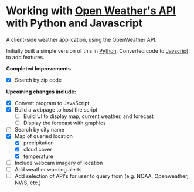 # Working with [Open Weather's API](https://openweathermap.org/) with Python and Javascript

A client-side weather application, using the OpenWeather API.

Initially built a simple version of this in [Python](https://github.com/phillipashford/weather-tracker/blob/main/weather_tracker.py). Converted code to [Javscript](https://github.com/phillipashford/weather-tracker/blob/main/weather_tracker.js) to add features.

**Completed Improvements**

- [x] Search by zip code

**Upcoming changes include:**

- [x] Convert program to JavaScript
- [x] Build a webpage to host the script
    - [ ] Build UI to display map, current weather, and forecast 
    - [ ] Display the forecast with graphics
- [ ] Search by city name
- [x] Map of queried location
    - [x] precipitation
    - [x] cloud cover
    - [x] temperature
- [ ] Include webcam imagery of location
- [ ] Add weather warning alerts
- [ ] Add selection of API's for user to query from (e.g. NOAA, Openweather, NWS, etc.)
